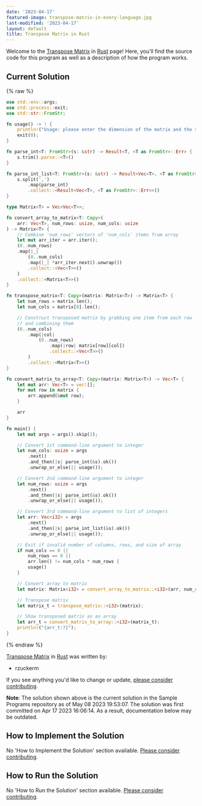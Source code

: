 ```yaml
---
date: '2023-04-17'
featured-image: transpose-matrix-in-every-language.jpg
last-modified: '2023-04-17'
layout: default
title: Transpose Matrix in Rust
---
```


Welcome to the [Transpose Matrix](https://sampleprograms.io/projects/transpose-matrix) in [Rust](https://sampleprograms.io/languages/rust) page! Here, you'll find the source code for this program as well as a description of how the program works.

## Current Solution

{% raw %}

```rust
use std::env::args;
use std::process::exit;
use std::str::FromStr;

fn usage() -> ! {
    println!("Usage: please enter the dimension of the matrix and the serialized matrix");
    exit(0);
}

fn parse_int<T: FromStr>(s: &str) -> Result<T, <T as FromStr>::Err> {
    s.trim().parse::<T>()
}

fn parse_int_list<T: FromStr>(s: &str) -> Result<Vec<T>, <T as FromStr>::Err> {
    s.split(',')
        .map(parse_int)
        .collect::<Result<Vec<T>, <T as FromStr>::Err>>()
}

type Matrix<T> = Vec<Vec<T>>;

fn convert_array_to_matrix<T: Copy>(
    arr: Vec<T>, num_rows: usize, num_cols: usize
) -> Matrix<T> {
    // Combine 'num_rows' vectors of 'num_cols' items from array
    let mut arr_iter = arr.iter();
    (0..num_rows)
    .map(|_|
        (0..num_cols)
        .map(|_| *arr_iter.next().unwrap())
        .collect::<Vec<T>>()
    )
    .collect::<Matrix<T>>()
}

fn transpose_matrix<T: Copy>(matrix: Matrix<T>) -> Matrix<T> {
    let num_rows = matrix.len();
    let num_cols = matrix[0].len();

    // Construct transposed matrix by grabbing one item from each row
    // and combining them
    (0..num_cols)
        .map(|col|
            (0..num_rows)
                .map(|row| matrix[row][col])
                .collect::<Vec<T>>()
        )
        .collect::<Matrix<T>>()
}

fn convert_matrix_to_array<T: Copy>(matrix: Matrix<T>) -> Vec<T> {
    let mut arr: Vec<T> = vec![];
    for mut row in matrix {
        arr.append(&mut row);
    }

    arr
}

fn main() {
    let mut args = args().skip(1);

    // Convert 1st command-line argument to integer
    let num_cols: usize = args
        .next()
        .and_then(|s| parse_int(&s).ok())
        .unwrap_or_else(|| usage());

    // Convert 2nd command-line argument to integer
    let num_rows: usize = args
        .next()
        .and_then(|s| parse_int(&s).ok())
        .unwrap_or_else(|| usage());

    // Convert 3rd command-line argument to list of integers
    let arr: Vec<i32> = args
        .next()
        .and_then(|s| parse_int_list(&s).ok())
        .unwrap_or_else(|| usage());

    // Exit if invalid number of columns, rows, and size of array
    if num_cols == 0 ||
        num_rows == 0 ||
        arr.len() != num_cols * num_rows {
        usage()
    }

    // Convert array to matrix
    let matrix: Matrix<i32> = convert_array_to_matrix::<i32>(arr, num_rows, num_cols);

    // Transpose matrix
    let matrix_t = transpose_matrix::<i32>(matrix);

    // Show transposed matrix as an array
    let arr_t = convert_matrix_to_array::<i32>(matrix_t);
    println!("{arr_t:?}");
}
```

{% endraw %}

[Transpose Matrix](https://sampleprograms.io/projects/transpose-matrix) in [Rust](https://sampleprograms.io/languages/rust) was written by:

- rzuckerm

If you see anything you'd like to change or update, [please consider contributing](https://github.com/TheRenegadeCoder/sample-programs).

**Note**: The solution shown above is the current solution in the Sample Programs repository as of May 08 2023 19:53:07. The solution was first committed on Apr 17 2023 16:06:14. As a result, documentation below may be outdated.

## How to Implement the Solution

No 'How to Implement the Solution' section available. [Please consider contributing](https://github.com/TheRenegadeCoder/sample-programs-website).

## How to Run the Solution

No 'How to Run the Solution' section available. [Please consider contributing](https://github.com/TheRenegadeCoder/sample-programs-website).
